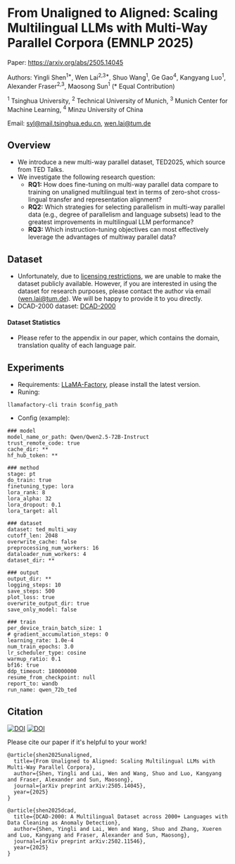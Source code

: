 From Unaligned to Aligned: Scaling Multilingual LLMs with Multi-Way Parallel Corpora (EMNLP 2025)
===
Paper: https://arxiv.org/abs/2505.14045

Authors: Yingli Shen<sup>1*</sup>, Wen Lai<sup>2,3*</sup>, Shuo Wang<sup>1</sup>, Ge Gao<sup>4</sup>, Kangyang Luo<sup>1</sup>, Alexander Fraser<sup>2,3</sup>, Maosong Sun<sup>1</sup> (* Equal Contribution)

$^1$ Tsinghua University, $^2$ Technical University of Munich, $^3$ Munich Center for Machine Learning, $^4$ Minzu University of China

Email: syl@mail.tsinghua.edu.cn, wen.lai@tum.de

## Overview
+ We introduce a new multi-way parallel dataset, TED2025, which source from TED Talks.
+ We investigate the following research question:
    - **RQ1:** How does fine-tuning on multi-way parallel data compare to training on unaligned multilingual text in terms of zero-shot cross-lingual transfer and representation alignment?
    - **RQ2:** Which strategies for selecting parallelism in multi-way parallel data (e.g., degree of parallelism and language subsets) lead to the greatest improvements in multilingual LLM performance?
    - **RQ3:** Which instruction-tuning objectives can most effectively leverage the advantages of multiway parallel data?

<!-- ![TED2025](./images/dataset_compare.png)
![TED2025](./images/ted_parallelism.png) -->

## Dataset
+ Unfortunately, due to [licensing restrictions](https://www.ted.com/about/our-organization/our-policies-terms/ted-com-terms-of-use), we are unable to make the dataset publicly available. However, if you are interested in using the dataset for research purposes, please contact the author via email (wen.lai@tum.de). We will be happy to provide it to you directly.
+ DCAD-2000 dataset: [DCAD-2000](https://huggingface.co/datasets/openbmb/DCAD-2000)

#### Dataset Statistics
+ Please refer to the appendix in our paper, which contains the domain, translation quality of each language pair.

## Experiments
+ Requirements: [LLaMA-Factory](https://llamafactory.readthedocs.io/en/latest/), please install the latest version.
+ Runing:
```
llamafactory-cli train $config_path
```
+ Config (example):
```
### model
model_name_or_path: Qwen/Qwen2.5-72B-Instruct
trust_remote_code: true
cache_dir: **
hf_hub_token: **

### method
stage: pt
do_train: true
finetuning_type: lora
lora_rank: 8
lora_alpha: 32
lora_dropout: 0.1
lora_target: all

### dataset
dataset: ted_multi_way
cutoff_len: 2048
overwrite_cache: false
preprocessing_num_workers: 16
dataloader_num_workers: 4
dataset_dir: **

### output
output_dir: **
logging_steps: 10
save_steps: 500
plot_loss: true
overwrite_output_dir: true
save_only_model: false

### train
per_device_train_batch_size: 1
# gradient_accumulation_steps: 0
learning_rate: 1.0e-4
num_train_epochs: 3.0
lr_scheduler_type: cosine
warmup_ratio: 0.1
bf16: true
ddp_timeout: 180000000
resume_from_checkpoint: null
report_to: wandb
run_name: qwen_72b_ted
```

## Citation

[![DOI](https://img.shields.io/badge/DOI-10.48550/arXiv.2505.14045-green?color=FF8000?color=009922)](https://doi.org/10.48550/arXiv.2505.14045)
[![DOI](https://img.shields.io/badge/DOI-10.48550/arXiv.2502.11546-green?color=FF8000?color=009922)](https://doi.org/10.48550/arXiv.2502.11546)

Please cite our paper if it's helpful to your work!
```
@article{shen2025unaligned,
  title={From Unaligned to Aligned: Scaling Multilingual LLMs with Multi-Way Parallel Corpora},
  author={Shen, Yingli and Lai, Wen and Wang, Shuo and Luo, Kangyang and Fraser, Alexander and Sun, Maosong},
  journal={arXiv preprint arXiv:2505.14045},
  year={2025}
}
```
```
@article{shen2025dcad,
  title={DCAD-2000: A Multilingual Dataset across 2000+ Languages with Data Cleaning as Anomaly Detection},
  author={Shen, Yingli and Lai, Wen and Wang, Shuo and Zhang, Xueren and Luo, Kangyang and Fraser, Alexander and Sun, Maosong},
  journal={arXiv preprint arXiv:2502.11546},
  year={2025}
}
```
